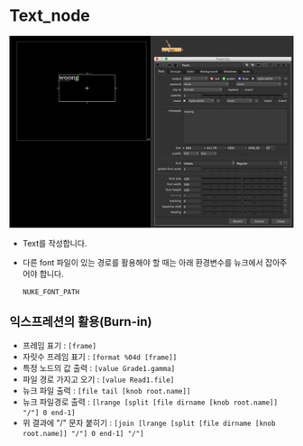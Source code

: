 # Text\_node

![](../../.gitbook/assets/text_node.png)

* Text를 작성합니다.
* 다른 font 파일이 있는 경로를 활용해야 할 때는 아래 환경변수를 뉴크에서 잡아주어야 합니다.

  ```text
  NUKE_FONT_PATH
  ```

## 익스프레션의 활용\(Burn-in\)

* 프레임 표기 : `[frame]`
* 자릿수 프레임 표기 : `[format %04d [frame]]`
* 특정 노드의 값 출력 : `[value Grade1.gamma]`
* 파일 경로 가지고 오기 : `[value Read1.file]`
* 뉴크 파일 출력 : `[file tail [knob root.name]]`
* 뉴크 파일경로 출력 : `[lrange [split [file dirname [knob root.name]] "/"] 0 end-1]`
* 위 결과에 "/" 문자 붙히기 : `[join [lrange [split [file dirname [knob root.name]] "/"] 0 end-1] "/"]`

